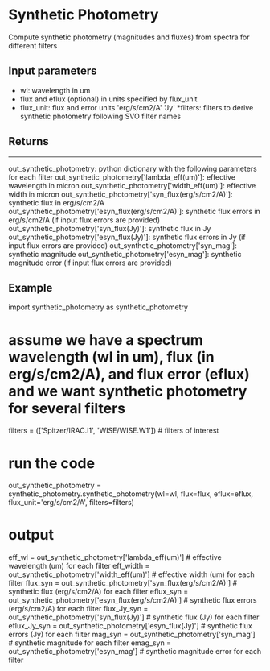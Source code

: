# Synthetic Photometry
Compute synthetic photometry (magnitudes and fluxes) from spectra for different filters

## Input parameters
* wl: wavelength in um
* flux and eflux (optional) in units specified by flux_unit
* flux_unit: flux and error units
			'erg/s/cm2/A'
			'Jy'
*filters: filters to derive synthetic photometry following SVO filter names 

## Returns
------
out_synthetic_photometry: python dictionary with the following parameters for each filter
	out_synthetic_photometry['lambda_eff(um)']: effective wavelength in micron
	out_synthetic_photometry['width_eff(um)']: effective width in micron
	out_synthetic_photometry['syn_flux(erg/s/cm2/A)']: synthetic flux in erg/s/cm2/A
	out_synthetic_photometry['esyn_flux(erg/s/cm2/A)']: synthetic flux errors in erg/s/cm2/A (if input flux errors are provided)
	out_synthetic_photometry['syn_flux(Jy)']: synthetic flux in Jy
	out_synthetic_photometry['esyn_flux(Jy)']: synthetic flux errors in Jy (if input flux errors are provided)
	out_synthetic_photometry['syn_mag']: synthetic magnitude
	out_synthetic_photometry['esyn_mag']: synthetic magnitude error (if input flux errors are provided)

## Example
import synthetic_photometry as synthetic_photometry 
# assume we have a spectrum wavelength (wl in um), flux (in erg/s/cm2/A), and flux error (eflux) and we want synthetic photometry for several filters
filters = (['Spitzer/IRAC.I1', 'WISE/WISE.W1']) # filters of interest
# run the code
out_synthetic_photometry = synthetic_photometry.synthetic_photometry(wl=wl, flux=flux, eflux=eflux, flux_unit='erg/s/cm2/A', filters=filters)
# output
eff_wl = out_synthetic_photometry['lambda_eff(um)'] # effective wavelength (um) for each filter
eff_width = out_synthetic_photometry['width_eff(um)'] # effective width (um) for each filter
flux_syn = out_synthetic_photometry['syn_flux(erg/s/cm2/A)'] # synthetic flux (erg/s/cm2/A) for each filter
eflux_syn = out_synthetic_photometry['esyn_flux(erg/s/cm2/A)'] # synthetic flux errors (erg/s/cm2/A) for each filter
flux_Jy_syn = out_synthetic_photometry['syn_flux(Jy)'] # synthetic flux (Jy) for each filter
eflux_Jy_syn = out_synthetic_photometry['esyn_flux(Jy)'] # synthetic flux errors (Jy) for each filter
mag_syn = out_synthetic_photometry['syn_mag'] # synthetic magnitude for each filter
emag_syn = out_synthetic_photometry['esyn_mag'] # synthetic magnitude error for each filter
